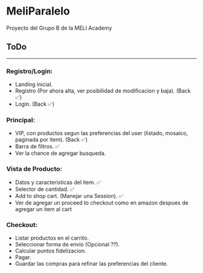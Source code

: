 # MeliParalelo
Proyecto del Grupo B de la MELI Academy

## ToDo
----
### Registro/Login:
- Landing inicial.
- Registro (Por ahora alta, ver posibilidad de modificacion y baja). (Back ✅)
- Login. (Back ✅)

### Principal:
- VIP, con productos segun las preferencias del user (listado, mosaico, paginada por item). (Back ✅)
- Barra de filtros. ✅
- Ver la chance de agregar busqueda.

### Vista de Producto:
- Datos y caracteristicas del item. ✅
- Selector de cantidad. ✅
- Add to shop cart. (Manejar una Session). ✅
- Ver de agregar un proceed to checkout como en amazon despues de agregar un item al cart

### Checkout:
- Listar productos en el carrito.
- Seleccionar forma de envío (Opcional ??). 
- Calcular puntos fidelizacion. 
- Pagar.
- Guardar las compras para refinar las preferencias del cliente. 

